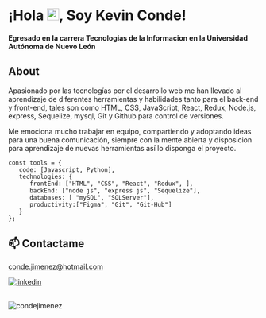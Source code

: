 # ¡Hola <img src="https://github.com/TheDudeThatCode/TheDudeThatCode/blob/master/Assets/Earth.gif" width="24px">, Soy Kevin Conde!
<h4>Egresado en la carrera Tecnologias de la Informacion en la Universidad Autónoma de Nuevo León</h4>

## About
Apasionado por las tecnologías por el desarrollo web me han llevado al aprendizaje de diferentes herramientas y habilidades tanto para el back-end y front-end, tales son como HTML, CSS, JavaScript, React, Redux, Node.js, express, Sequelize, mysql, Git y Github para control de versiones.

Me emociona mucho trabajar en equipo, compartiendo y adoptando ideas para una buena comunicación, siempre con la mente abierta y disposicion para aprendizaje de nuevas herramientas así lo disponga el proyecto.

```
const tools = {
   code: [Javascript, Python],
   technologies: {
      frontEnd: ["HTML", "CSS", "React", "Redux", ],
      backEnd: ["node js", "express js", "Sequelize"],
      databases: [ "mySQL", "SQLServer"],
      productivity:["Figma", "Git", "Git-Hub"]            
   }
};
```

## 📫 Contactame 
conde.jimenez@hotmail.com

[![linkedin](https://img.shields.io/badge/linkedin-0A66C2?style=for-the-badge&logo=linkedin&logoColor=white)](https://www.linkedin.com/in/kevin-conde-jimenez/)

</br>
<img align="rigth" src="https://github-readme-stats.vercel.app/api?username=condejimenez&show_icons=true&locale=en" alt="condejimenez" />
